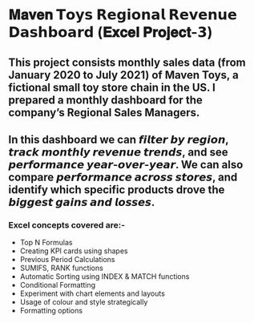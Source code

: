 # 𝐌𝐚𝐯𝐞𝐧 𝗧𝗼𝘆𝘀 𝗥𝗲𝗴𝗶𝗼𝗻𝗮𝗹 𝗥𝗲𝘃𝗲𝗻𝘂𝗲 𝗗𝗮𝘀𝗵𝗯𝗼𝗮𝗿𝗱 (𝐄𝐱𝐜𝐞𝐥 𝐏𝐫𝐨𝐣𝐞𝐜𝐭-𝟯)

## This project consists monthly sales data (from January 2020 to July 2021) of Maven Toys, a fictional small toy store chain in the US. I prepared a monthly dashboard for the company’s Regional Sales Managers. 

## In this dashboard we can 𝙛𝙞𝙡𝙩𝙚𝙧 𝙗𝙮 𝙧𝙚𝙜𝙞𝙤𝙣, 𝙩𝙧𝙖𝙘𝙠 𝙢𝙤𝙣𝙩𝙝𝙡𝙮 𝙧𝙚𝙫𝙚𝙣𝙪𝙚 𝙩𝙧𝙚𝙣𝙙𝙨, and see 𝙥𝙚𝙧𝙛𝙤𝙧𝙢𝙖𝙣𝙘𝙚 𝙮𝙚𝙖𝙧-𝙤𝙫𝙚𝙧-𝙮𝙚𝙖𝙧. We can also compare 𝙥𝙚𝙧𝙛𝙤𝙧𝙢𝙖𝙣𝙘𝙚 𝙖𝙘𝙧𝙤𝙨𝙨 𝙨𝙩𝙤𝙧𝙚𝙨, and identify which specific products drove the 𝙗𝙞𝙜𝙜𝙚𝙨𝙩 𝙜𝙖𝙞𝙣𝙨 𝙖𝙣𝙙 𝙡𝙤𝙨𝙨𝙚𝙨. 

### Excel concepts covered are:- 
* Top N Formulas
* Creating KPI cards using shapes
* Previous Period Calculations
* SUMIFS, RANK functions
* Automatic Sorting using INDEX & MATCH functions
* Conditional Formatting
* Experiment with chart elements and layouts
* Usage of colour and style strategically
* Formatting options


